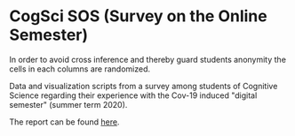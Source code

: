 # CogSci SOS (Survey on the Online Semester)

In order to avoid cross inference and thereby guard students anonymity the cells in each columns are randomized. 

Data and visualization scripts from a survey among students of Cognitive Science regarding their experience with the Cov-19 induced "digital semester" (summer term 2020).

The report can be found [here](https://michael-franke.github.io/CogSci-SOS/report.html).
